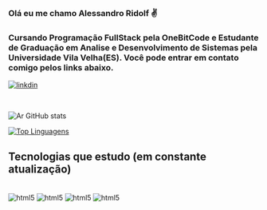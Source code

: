 ### Olá eu me chamo Alessandro Ridolf ✌️
### Cursando Programação FullStack pela OneBitCode e Estudante de Graduação em Analise e Desenvolvimento de Sistemas pela Universidade Vila Velha(ES). Você pode entrar em contato comigo pelos links abaixo.

[![linkdin](https://img.shields.io/badge/LinkedIn-0077B5?style=for-the-badge&logo=linkedin&logoColor=white)](https://www.linkedin.com/in/alessandro-ridolf-301231271/)

<br>

![Ar GitHub stats](https://github-readme-stats.vercel.app/api?username=aleridolf&show_icons=true&theme=dark)


[![Top Linguagens](https://github-readme-stats.vercel.app/api/top-langs/?username=aleridolf&layout=compact)](https://github.com/anuraghazra/github-readme-stats)

## Tecnologias que estudo (em constante atualização)

<div style="display: inline_block"></br>
<img align="center" alt="html5" src="https://img.shields.io/badge/HTML5-E34F26?style=for-the-badge&logo=html5&logoColor=white"/>
<img align="center" alt="html5" src="https://img.shields.io/badge/CSS3-1572B6?style=for-the-badge&logo=css3&logoColor=white"/>
<img align="center" alt="html5" src="https://img.shields.io/badge/JavaScript-F7DF1E?style=for-the-badge&logo=javascript&logoColor=black"/>
<img align="center" alt="html5" src="https://img.shields.io/badge/Python-3776AB?style=for-the-badge&logo=python&logoColor=white"/>
</div>
<br/>

